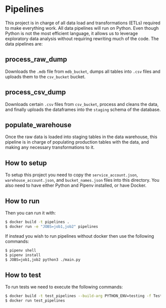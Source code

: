 # Pipelines

This project is in charge of all data load and transformations (ETLs) required to make everything work. All data pipelines will run on Python. Even though Python is not the most efficient language, it allows us to leverage exploratory data analysis without requiring rewriting much of the code. The data pipelines are:

## process_raw_dump
Downloads the `.mdb` file from `mdb_bucket`, dumps all tables into `.csv` files and uploads them to the `csv_bucket` bucket.

## process_csv_dump
Downloads certain `.csv` files from `csv_bucket`, process and cleans the data, and finally uploads the dataframes into the `staging` schema of the database.

## populate_warehouse
Once the raw data is loaded into staging tables in the data warehouse, this pipeline is in charge of populating production tables with the data, and making any necessary transformations to it.

## How to setup

To setup this project you need to copy the `service_account.json`, `warehouse_account.json`, and `bucket_names.json` files into this directory. You also need to have either Python and Pipenv installed, or have Docker.

## How to run

Then you can run it with:

```bash
$ docker build -t pipelines .
$ docker run -e "JOBS=job1,job2" pipelines
```

If instead you wish to run pipelines without docker then use the following commands:

```bash
$ pipenv shell
$ pipenv install
$ JOBS=job1,job2 python3 ./main.py
```

## How to test

To run tests we need to execute the following commands:

```bash
$ docker build -t test_pipelines --build-arg PYTHON_ENV=testing -f Testing.Dockerfile .
$ docker run test_pipelines
```
